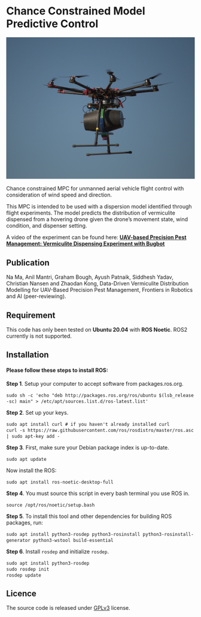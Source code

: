# Chance Constrained Model Predictive Control

<img src="figures/drone.jpg" width="800">

Chance constrained MPC for unmanned aerial vehicle flight control with consideration of wind speed and direction.

This MPC is intended to be used with a dispersion model identified through flight experiments. The model predicts the distribution of vermiculite dispensed from a hovering drone given the drone’s movement state, wind condition, and dispenser setting.

A video of the experiment can be found here: [**UAV-based Precision Pest Management: Vermiculite Dispensing Experiment with Bugbot**](https://www.youtube.com/watch?v=st_apuEBtJg)

## Publication
Na Ma, Anil Mantri, Graham Bough, Ayush Patnaik, Siddhesh Yadav, Christian Nansen and Zhaodan Kong, Data-Driven Vermiculite Distribution Modelling for UAV-Based Precision Pest Management, Frontiers in Robotics and AI (peer-reviewing).

## Requirement
This code has only been tested on **Ubuntu 20.04** with **ROS Noetic**. ROS2 currently is not supported.

## Installation
#### Please follow these steps to install ROS:
**Step 1**. Setup your computer to accept software from packages.ros.org.
```
sudo sh -c 'echo "deb http://packages.ros.org/ros/ubuntu $(lsb_release -sc) main" > /etc/apt/sources.list.d/ros-latest.list'
```

**Step 2**. Set up your keys.
```
sudo apt install curl # if you haven't already installed curl
curl -s https://raw.githubusercontent.com/ros/rosdistro/master/ros.asc | sudo apt-key add -
```

**Step 3**. First, make sure your Debian package index is up-to-date.
```
sudo apt update
```
Now install the ROS:
```
sudo apt install ros-noetic-desktop-full
```

**Step 4**. You must source this script in every bash terminal you use ROS in. 
```
source /opt/ros/noetic/setup.bash
```

**Step 5**. To install this tool and other dependencies for building ROS packages, run:
```
sudo apt install python3-rosdep python3-rosinstall python3-rosinstall-generator python3-wstool build-essential
```

**Step 6**. Install `rosdep` and initialize `rosdep`.
```
sudo apt install python3-rosdep
sudo rosdep init
rosdep update
```

## Licence
The source code is released under [GPLv3](http://www.gnu.org/licenses/) license.